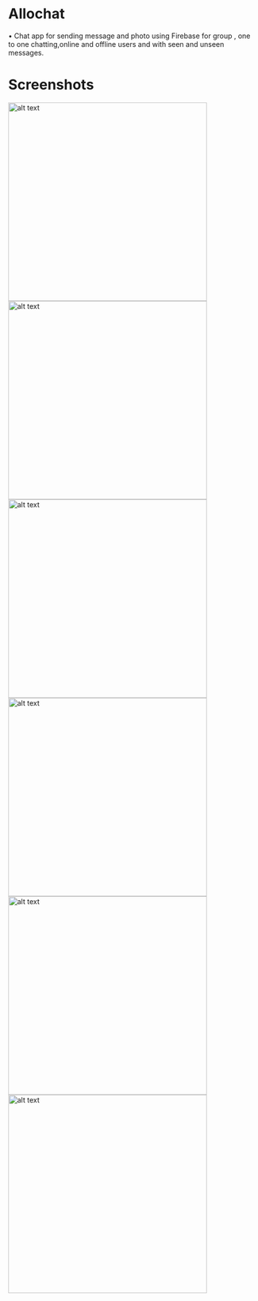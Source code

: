 # Allochat
• Chat app for sending message and photo using Firebase for group , one to one
chatting,online and offline users and with seen and unseen messages.


# Screenshots


<img src="https://github.com/gehadfatah/AllochatNew/raw/master/screenshots/chatd.jpg" alt="alt text" width="400">
<img src="https://github.com/gehadfatah/AllochatNew/raw/master/screenshots/cjat.jpg" alt="alt text" width="400">
<img src="https://github.com/gehadfatah/AllochatNew/raw/master/screenshots/cjadj.jpg" alt="alt text" width="400">
<img src="https://github.com/gehadfatah/AllochatNew/raw/master/screenshots/chatt.jpg" alt="alt text" width="400">
<img src="https://github.com/gehadfatah/AllochatNew/raw/master/screenshots/chat.jpg" alt="alt text" width="400">
<img src="https://github.com/gehadfatah/AllochatNew/raw/master/screenshots/cchat.jpg" alt="alt text" width="400">
